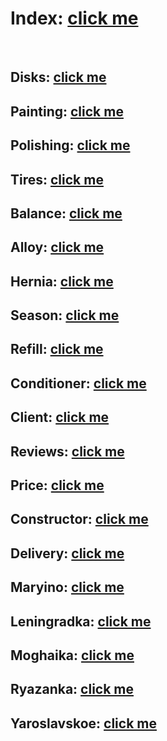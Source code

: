 # Index: [click me](https://kah3vich.github.io/Pit-Stop/public/index.html)

<br>

## Disks: [click me](https://kah3vich.github.io/Pit-Stop/public/disks.html)

## Painting: [click me](https://kah3vich.github.io/Pit-Stop/public/painting.html)

## Polishing: [click me](https://kah3vich.github.io/Pit-Stop/public/polishing.html)

## Tires: [click me](https://kah3vich.github.io/Pit-Stop/public/tires.html)

## Balance: [click me](https://kah3vich.github.io/Pit-Stop/public/balance.html)

## Alloy: [click me](https://kah3vich.github.io/Pit-Stop/public/alloy.html)

## Hernia: [click me](https://kah3vich.github.io/Pit-Stop/public/hernia.html)

## Season: [click me](https://kah3vich.github.io/Pit-Stop/public/season.html)

## Refill: [click me](https://kah3vich.github.io/Pit-Stop/public/refill.html)

## Conditioner: [click me](https://kah3vich.github.io/Pit-Stop/public/conditioner.html)

## Client: [click me](https://kah3vich.github.io/Pit-Stop/public/client.html)

## Reviews: [click me](https://kah3vich.github.io/Pit-Stop/public/reviews.html)

## Priсe: [click me](https://kah3vich.github.io/Pit-Stop/public/priсe.html)

## Constructor: [click me](https://kah3vich.github.io/Pit-Stop/public/constructor.html)

## Delivery: [click me](https://kah3vich.github.io/Pit-Stop/public/delivery.html)

## Maryino: [click me](https://kah3vich.github.io/Pit-Stop/public/maryino.html)

## Leningradka: [click me](https://kah3vich.github.io/Pit-Stop/public/leningradka.html)

## Moghaika: [click me](https://kah3vich.github.io/Pit-Stop/public/moghaika.html)

## Ryazanka: [click me](https://kah3vich.github.io/Pit-Stop/public/ryazanka.html)

## Yaroslavskoe: [click me](https://kah3vich.github.io/Pit-Stop/public/yaroslavskoe.html)
